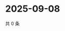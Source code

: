 # 2025-09-08

共 0 条

<!-- BEGIN ZHIHUQUESTIONS -->
<!-- 最后更新时间 Mon Sep 08 2025 06:09:29 GMT+0800 (China Standard Time) -->

<!-- END ZHIHUQUESTIONS -->
